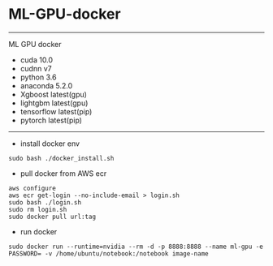 # ML-GPU-docker

----------------------
ML GPU docker

- cuda          10.0           
- cudnn         v7             
- python        3.6            
- anaconda      5.2.0         
- Xgboost       latest(gpu)       
- lightgbm      latest(gpu)   
- tensorflow    latest(pip)    
- pytorch       latest(pip)  


-----------------------
- install docker env
``` 
sudo bash ./docker_install.sh
```
- pull docker from AWS ecr 
```
aws configure
aws ecr get-login --no-include-email > login.sh
sudo bash ./login.sh
sudo rm login.sh
sudo docker pull url:tag
```
- run docker
```
sudo docker run --runtime=nvidia --rm -d -p 8888:8888 --name ml-gpu -e PASSWORD= -v /home/ubuntu/notebook:/notebook image-name
```